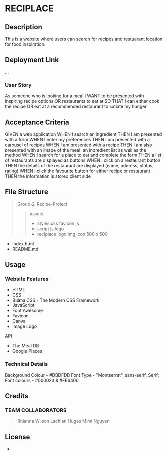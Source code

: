# RECIPLACE

## Description
This is a website where users can search for recipes and restuarant location for food inspiration.

## Deployment Link
...

### User Story
As someone who is looking for a meal 
I WANT to be presented with inspiring recipe options 
OR restaurants to eat at 
SO THAT I can either cook the recipe 
OR eat at a recommended restaurant to satiate my hunger

## Acceptance Criteria
GIVEN a web application
WHEN I search an ingredient 
THEN I am presented with a form
WHEN I enter my preferences 
THEN I am presented with a carousel of recipes
WHEN I am presented with a recipe
THEN I am also presented with an image of the meal, an ingredient list as well as the method
WHEN I search for a place to eat and complete the form
THEN a list of restaurants are displayed as buttons
WHEN I click on a restaurant button
THEN the details of the restaurant are displayed (name, address, status, rating)
WHEN I click the favourite button for either recipe or restaurant
THEN the information is stored client side

## File Structure
> Group-2-Recipe-Project
>>  assets 
>> - styles.css
>> favicon
>> js
>> - script.js
>> logo
>> - reciplace logo img icon 500 x 500
- index.html
- README.md

## Usage

### Website Features
- HTML  
- CSS  
- Bulma CSS - The Modern CSS Framework  
- JavaScript
- Font Awesome
- Favicon
- Canva
- Image Logo

API
- The Meal DB
- Google Places 

### Technical Details
Background Colour - #DBDFDB
Font Type - "Montserrat", sans-serif, Serif;
Font colours - #000023 & #FE6400


## Credits
### TEAM COLLABORATORS 
> Rhianna Wilson
> Lachlan Huges
> Mimi Nguyen

## License
-

